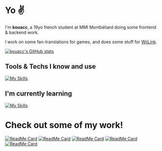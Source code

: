 # Yo ✌️

I'm **kouacc**, a 19yo french student at MMI Montbéliard doing some frontend & backend work.

I work on some fan-translations for games, and does some stuff for [WiiLink](https://github.com/WiiLink24).

[![kouacc's GitHub stats](https://github-readme-stats.vercel.app/api?username=kouacc)](https://github.com/anuraghazra/github-readme-stats)

## Tools & Techs I know and use
[![My Skills](https://skillicons.dev/icons?i=html,css,js,ts,nodejs,vue,astro,alpinejs,tailwind,wordpress,git,postgres,npm,netlify,express,figma,ps,ai&theme=light)](https://skillicons.dev)

## I'm currently learning
[![My Skills](https://skillicons.dev/icons?i=go,swift,react&theme=light)](https://skillicons.dev)

# Check out some of my work!
[![ReadMe Card](https://github-readme-stats.vercel.app/api/pin/?username=WiiLink24&repo=EVC-Viewer)](https://github.com/WiiLink24/EVC-Viewer)
[![ReadMe Card](https://github-readme-stats.vercel.app/api/pin/?username=WiiLink24&repo=MiiContestChannelServer)](https://github.com/WiiLink24/MiiContestChannelServer)
[![ReadMe Card](https://github-readme-stats.vercel.app/api/pin/?username=WiiLink24&repo=MiiContestChannelWeb)](https://github.com/WiiLink24/MiiContestChannelWeb)
[![ReadMe Card](https://github-readme-stats.vercel.app/api/pin/?username=kouacc&repo=pulsenews)](https://github.com/kouacc/pulsenews)
[![ReadMe Card](https://github-readme-stats.vercel.app/api/pin/?username=kouacc&repo=k2-fr)](https://github.com/kouacc/k2-fr)
